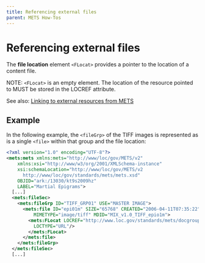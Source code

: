 ```yaml
---
title: Referencing external files
parent: METS How-Tos
---
```

# Referencing external files

The **file location** element `<FLocat>` provides a pointer to the location of a content file. 

NOTE: `<FLocat>` is an empty element. The location of the resource pointed to MUST be stored in the LOCREF attribute.

See also: [Linking to external resources from METS](locref.md)

## Example

In the following example, the `<fileGrp>` of the TIFF images is represented as is a single `<file>` within that group and the file location:

```xml
<?xml version="1.0" encoding="UTF-8"?>
<mets:mets xmlns:mets="http://www/loc/gov/METS/v2"
    xmlns:xsi="http://www/w3/org/2001/XMLSchema-instance"
    xsi:schemaLocation="http://www/loc/gov/METS/v2
      http://www/loc/gov/standards/mets/mets.xsd"
    OBJID="ark:/13030/kt9s2009hz"
    LABEL="Martial Epigrams">
  [...]
  <mets:fileSec>
    <mets:fileGrp ID="TIFF_GRP01" USE="MASTER IMAGE">
      <mets:file ID="epi01m" SIZE="65768" CREATED="2006-04-11T07:35:22"
          MIMETYPE="image/tiff" MDID="MIX_v1.0_TIFF_epio1m">
        <mets:FLocat LOCREF="http://www.loc.gov/standards/mets/docgroup/full/01.tiff"
          LOCTYPE="URL"/>
        </mets:FLocat>
      </mets:file>
    </mets:fileGrp>
  </mets:fileSec>
  [...]
```
